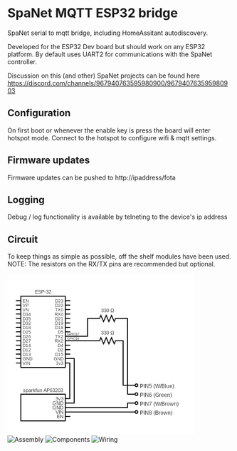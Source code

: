 # SpaNet MQTT ESP32 bridge

SpaNet serial to mqtt bridge, including HomeAssitant autodiscovery.

Developed for the ESP32 Dev board but should work on any ESP32 platform. By default uses UART2 for communications with the SpaNet controller.

Discussion on this (and other) SpaNet projects can be found here https://discord.com/channels/967940763595980900/967940763595980903

## Configuration
On first boot or whenever the enable key is press the board will enter hotspot mode.  Connect to the hotspot to configure wifi & mqtt settings.  

## Firmware updates

Firmware updates can be pushed to http://ipaddress/fota

## Logging

Debug / log functionality is available by telneting to the device's ip address


## Circuit
To keep things as simple as possible, off the shelf modules have been used.  
NOTE: The resistors on the RX/TX pins are recommended but optional.  

<img src="circuit/circuit.png" alt="Circuit" title="Circuit"/>  

<img src="images/board.png" alt="Assembly" title="Assembly" width="33%"/>
<img src="images/disassembled.png" alt="Components" title="Components" width="33%"/>
<img src="images/wiring.png" alt="Wiring" title="Wiring" width="33%"/>


